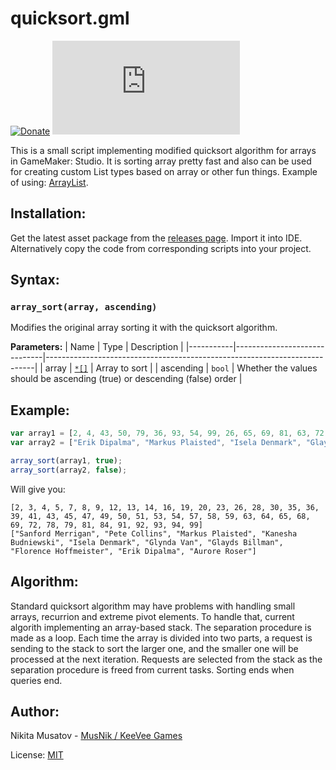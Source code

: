 # quicksort.gml

[![Donate](https://img.shields.io/badge/donate-%E2%9D%A4-blue.svg)](https://musnik.itch.io/donate-me) [![License](https://img.shields.io/github/license/KeeVeeGames/quicksort.gml)](#!)

This is a small script implementing modified quicksort algorithm for arrays in GameMaker: Studio. It is sorting array pretty fast and also can be used for creating custom List types based on array or other fun things. Example of using: [ArrayList](https://github.com/KeeVeeGames/ArrayList.gml).

## Installation:
Get the latest asset package from the [releases page](../../releases). Import it into IDE.   
Alternatively copy the code from corresponding scripts into your project.

## Syntax:
### `array_sort(array, ascending)`
Modifies the original array sorting it with the quicksort algorithm.

**Parameters:**
| Name      | Type                         | Description                                                               |
|-----------|------------------------------|---------------------------------------------------------------------------|
| array     | [`*[]`](#! "Any type array") | Array to sort                                                             |
| ascending | `bool`                       | Whether the values should be ascending (true) or descending (false) order |

## Example:
```js
var array1 = [2, 4, 43, 50, 79, 36, 93, 54, 99, 26, 65, 69, 81, 63, 72, 3, 59, 19, 35, 5, 53, 28, 91, 58, 51, 47, 64, 94, 41, 39, 7, 49, 78, 20, 84, 92, 23, 8, 13, 57, 9, 14, 16, 30, 12, 68, 45];
var array2 = ["Erik Dipalma", "Markus Plaisted", "Isela Denmark", "Glayds Billman", "Florence Hoffmeister", "Aurore Roser", "Pete Collins", "Glynda Van", "Kanesha Budniewski", "Sanford Merrigan"];

array_sort(array1, true);
array_sort(array2, false);
```

Will give you:
```
[2, 3, 4, 5, 7, 8, 9, 12, 13, 14, 16, 19, 20, 23, 26, 28, 30, 35, 36, 39, 41, 43, 45, 47, 49, 50, 51, 53, 54, 57, 58, 59, 63, 64, 65, 68, 69, 72, 78, 79, 81, 84, 91, 92, 93, 94, 99]
["Sanford Merrigan", "Pete Collins", "Markus Plaisted", "Kanesha Budniewski", "Isela Denmark", "Glynda Van", "Glayds Billman", "Florence Hoffmeister", "Erik Dipalma", "Aurore Roser"]
```

## Algorithm:
Standard quicksort algorithm may have problems with handling small arrays, recurrion and extreme pivot elements. To handle that, current algorith implementing an array-based stack. The separation procedure is made as a loop. Each time the array is divided into two parts, a request is sending to the stack to sort the larger one, and the smaller one will be processed at the next iteration. Requests are selected from the stack as the separation procedure is freed from current tasks. Sorting ends when queries end.

## Author:
Nikita Musatov - [MusNik / KeeVee Games](https://twitter.com/keeveegames)

License: [MIT](https://en.wikipedia.org/wiki/MIT_License)
